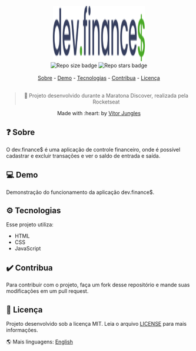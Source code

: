 <div align="center">
  <img src=".github/logo.svg" width="250" height="150" alt="dev.finances" />
  <br>
  <img src="https://img.shields.io/github/repo-size/vitorjungles/devfinances?color=green" alt="Repo size badge" />
  <img src="https://img.shields.io/github/stars/vitorjungles/devfinances?color=green" alt="Repo stars badge">
  <br>
  <br>
  <a href="#-sobre">Sobre</a> -
  <a href="#-demo">Demo</a> -
  <a href="#gear-tecnologias">Tecnologias</a> -
  <a href="#heavy_check_mark-contribua">Contribua</a> -
  <a href="#-licença">Licença</a>
  <br>
  <br>

  > :rocket: Projeto desenvolvido durante a Maratona Discover, realizada pela Rocketseat

  <p>Made with :heart: by <a href="https://github.com/vitorjungles">Vítor Jungles</a></p>
</div>

## ❓ Sobre

O dev.finance$ é uma aplicação de controle financeiro, onde é possível cadastrar e excluir transações e ver o saldo de entrada e saída.

## 💻 Demo

Demonstração do funcionamento da aplicação dev.finance$.

## :gear: Tecnologias

Esse projeto utiliza:
- HTML
- CSS
- JavaScript

## :heavy_check_mark: Contribua

Para contribuir com o projeto, faça um fork desse repositório e mande suas modificações em um pull request.

## 📝 Licença

Projeto desenvolvido sob a licença MIT. Leia o arquivo [LICENSE](https://github.com/vitorjungles/devfinances/blob/master/LICENSE) para mais informações.


:earth_americas: Mais linguagens: [English](https://github.com/vitorjungles/devfinances/blob/master/en.md)
